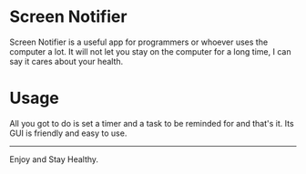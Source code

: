 # Screen Notifier
Screen Notifier is a useful app for programmers or whoever uses the computer a lot. It will not let you stay on the computer for a long time, I can say it cares about your health.

# Usage
 All you got to do is set a timer and a task to be reminded for and that's it. Its GUI is friendly and easy to use. 
 
 -------
 Enjoy and Stay Healthy.


